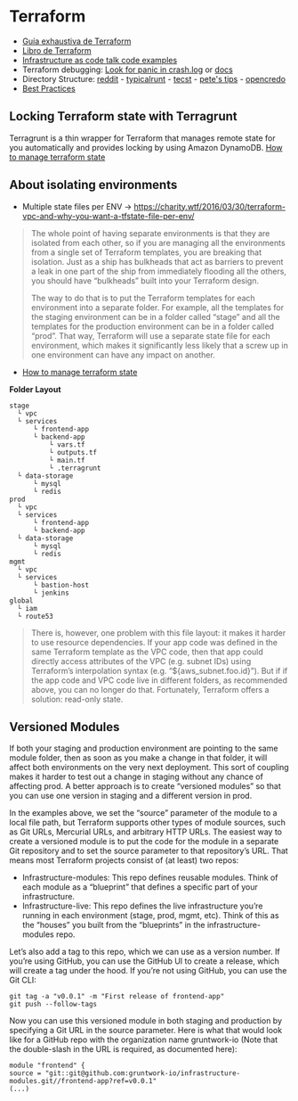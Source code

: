 # Terraform

- [Guía exhaustiva de Terraform](https://blog.gruntwork.io/a-comprehensive-guide-to-terraform-b3d32832baca)
- [Libro de Terraform](http://www.terraformupandrunning.com/?ref=gruntwork-blog-comprehensive-terraform)
- [Infrastructure as code talk code examples](https://github.com/brikis98/infrastructure-as-code-talk)
- Terraform debugging: [Look for panic in crash.log](https://github.com/hashicorp/terraform/pull/5726/commits/209b69197179ac427981c64f1d89e21d43a542d7) or [docs](https://www.terraform.io/docs/internals/debugging.html)
- Directory Structure: [reddit](https://www.reddit.com/r/devops/comments/53sijz/how_do_you_structure_terraform_configurations/) - [typicalrunt](https://typicalrunt.me/2015/10/24/terraform-file-organization/) - [tecst](https://teckst.com/teckst-tech/organizing-terraform-projects/) - [pete's tips](https://medium.com/@petey5000/petes-terraform-tips-694a3c4c5169) - [opencredo](https://opencredo.com/terraform-infrastructure-design-patterns/)
- [Best Practices](https://stackoverflow.com/questions/33157516/best-practices-when-using-terraform)


## Locking Terraform state with Terragrunt

Terragrunt is a thin wrapper for Terraform that manages remote state for you automatically and provides locking by using Amazon DynamoDB. [How to manage terraform state](https://blog.gruntwork.io/how-to-manage-terraform-state-28f5697e68fa)


## About isolating environments
- Multiple state files per ENV → https://charity.wtf/2016/03/30/terraform-vpc-and-why-you-want-a-tfstate-file-per-env/


> The whole point of having separate environments is that they are isolated from each other, so if you are managing all the environments from a single set of Terraform templates, you are breaking that isolation. Just as a ship has bulkheads that act as barriers to prevent a leak in one part of the ship from immediately flooding all the others, you should have “bulkheads” built into your Terraform design.
> 
> The way to do that is to put the Terraform templates for each environment into a separate folder. For example, all the templates for the staging environment can be in a folder called “stage” and all the templates for the production environment can be in a folder called “prod”. That way, Terraform will use a separate state file for each environment, which makes it significantly less likely that a screw up in one environment can have any impact on another.


- [How to manage terraform state](https://blog.gruntwork.io/how-to-manage-terraform-state-28f5697e68fa)

**Folder Layout**

    stage
      └ vpc
      └ services
          └ frontend-app
          └ backend-app
              └ vars.tf
              └ outputs.tf
              └ main.tf
              └ .terragrunt
      └ data-storage
          └ mysql
          └ redis
    prod
      └ vpc
      └ services
          └ frontend-app
          └ backend-app
      └ data-storage
          └ mysql
          └ redis
    mgmt
      └ vpc
      └ services
          └ bastion-host
          └ jenkins
    global
      └ iam
      └ route53


> There is, however, one problem with this file layout: it makes it harder to use resource dependencies. If your app code was defined in the same Terraform template as the VPC code, then that app could directly access attributes of the VPC (e.g. subnet IDs) using Terraform’s interpolation syntax (e.g. “${aws_subnet.foo.id}”). But if if the app code and VPC code live in different folders, as recommended above, you can no longer do that. Fortunately, Terraform offers a solution: read-only state.


## Versioned Modules

If both your staging and production environment are pointing to the same module folder, then as soon as you make a change in that folder, it will affect both environments on the very next deployment. This sort of coupling makes it harder to test out a change in staging without any chance of affecting prod. A better approach is to create “versioned modules” so that you can use one version in staging and a different version in prod.

In the examples above, we set the “source” parameter of the module to a local file path, but Terraform supports other types of module sources, such as Git URLs, Mercurial URLs, and arbitrary HTTP URLs. The easiest way to create a versioned module is to put the code for the module in a separate Git repository and to set the source parameter to that repository’s URL. That means most Terraform projects consist of (at least) two repos:


- Infrastructure-modules: This repo defines reusable modules. Think of each module as a “blueprint” that defines a specific part of your infrastructure.
- Infrastructure-live: This repo defines the live infrastructure you’re running in each environment (stage, prod, mgmt, etc). Think of this as the “houses” you built from the “blueprints” in the infrastructure-modules repo.

Let’s also add a tag to this repo, which we can use as a version number. If you’re using GitHub, you can use the GitHub UI to create a release, which will create a tag under the hood. If you’re not using GitHub, you can use the Git CLI:


    git tag -a "v0.0.1" -m "First release of frontend-app"
    git push --follow-tags

Now you can use this versioned module in both staging and production by specifying a Git URL in the source parameter. Here is what that would look like for a GitHub repo with the organization name gruntwork-io (Note that the double-slash in the URL is required, as documented here):


    module "frontend" {
    source = "git::git@github.com:gruntwork-io/infrastructure-modules.git//frontend-app?ref=v0.0.1"
    (...)


